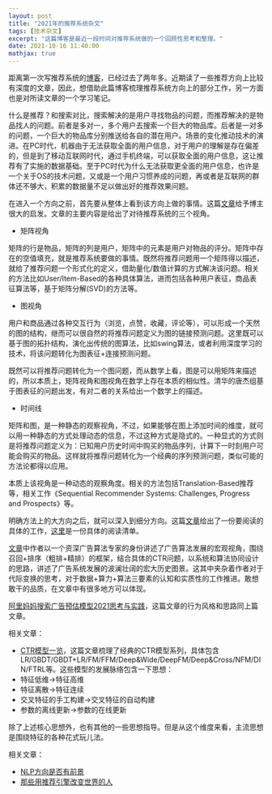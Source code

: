 ```yaml
---
layout: post
title: "2021年的推荐系统杂文"
tags: [技术杂文]
excerpt: "这篇博客是最近一段时间对推荐系统做的一个回顾性思考和整理。"
date: 2021-10-16 11:40:00
mathjax: true
---
```


距离第一次写推荐系统的[博客](https://zhpmatrix.github.io/2018/06/25/recsys-rethinking/)，已经过去了两年多。近期读了一些推荐方向上比较有深度的文章，因此，想借助此篇博客梳理推荐系统方向上的部分工作，另一方面也是对所读文章的一个学习笔记。

什么是推荐？和搜索对比，搜索解决的是用户寻找物品的问题，而推荐解决的是物品找人的问题。前者是多对一，多个用户去搜索一个巨大的物品库。后者是一对多的问题，一个巨大的物品库分别推送给各自的潜在用户。场景的变化推动技术的演进。在PC时代，机器由于无法获取全面的用户信息，对于用户的理解是存在偏差的，但是到了移动互联网时代，通过手机终端，可以获取全面的用户信息，这让推荐有了实施的数据基础。至于PC时代为什么无法获取更全面的用户信息，也许是一个关于OS的技术问题，又或是一个用户习惯养成的问题，再或者是互联网的群体还不够大，积累的数据量不足以做出好的推荐效果问题。

在进入一个方向之前，首先要从整体上看到该方向上做的事情。这篇[文章](https://zhuanlan.zhihu.com/p/95350982)给予博主很大的启发。文章的主要内容是给出了对待推荐系统的三个视角。

+ 矩阵视角

矩阵的行是物品，矩阵的列是用户，矩阵中的元素是用户对物品的评分。矩阵中存在的空值填充，就是推荐系统要做的事情。既然将推荐问题用一个矩阵得以描述，就给了推荐问题一个形式化的定义，借助量化/数值计算的方式解决该问题。相关的方法比如User/Item-Based的各种具体算法，进而包括各种用户表征，商品表征算法等，基于矩阵分解(SVD)的方法等。

+ 图视角

用户和商品通过各种交互行为（浏览，点赞，收藏，评论等），可以形成一个天然的图的结构，继而可以很自然的将推荐问题定义为图的链接预测问题。这里既可以基于图的拓扑结构，演化出传统的图算法，比如swing算法，或者利用深度学习的技术，将该问题转化为图表征+连接预测问题。

既然可以将推荐问题转化为一个图问题，而从数学上看，图是可以用矩阵来描述的，所以本质上，矩阵视角和图视角在数学上存在本质的相似性。清华的唐杰组基于图表征的问题出发，有对二者的关系给出一个数学上的描述。

+ 时间线

矩阵和图，是一种静态的观察视角，不过，如果能够在图上添加时间的维度，就可以用一种静态的方式处理动态的信息，不过这种方式是隐式的。一种显式的方式则是将推荐问题定义为：已知用户历史时间中购买的物品序列，计算下一时刻用户可能会购买的物品。这样就将推荐问题转化为一个经典的序列预测问题，类似可能的方法论都得以应用。

本质上该视角是一种动态的观察角度。相关的方法包括Translation-Based推荐等，相关工作《Sequential Recommender Systems: Challenges, Progress and Prospects》等。

明确方法上的大方向之后，就可以深入到细分方向。这篇[文章](https://zhuanlan.zhihu.com/p/34004488)给出了一份要阅读的具体的工作，[这里](https://github.com/hongleizhang/RSPapers)是一份具体的阅读清单。

[文章](https://zhuanlan.zhihu.com/p/398041971?utm_source=wechat_session&utm_medium=social&utm_oi=758077317837783040&s_r=0)中作者以一个资深广告算法专家的身份讲述了广告算法发展的宏观视角，围绕召回+排序（粗排+精排）的框架，结合具体的CTR问题，以系统和算法协同设计的思路，讲述了广告系统发展的波澜壮阔的宏大历史图景。这其中夹杂着作者对于代际变换的思考，对于数据+算力+算法三要素的认知和实质性的工作推进。敢想敢干的品质，在文章中有很多地方可以体现。

[阿里妈妈搜索广告预估模型2021思考与实践](https://zhuanlan.zhihu.com/p/446993392)，这篇文章的行为风格和思路同上篇文章。

相关文章：

+ [CTR模型一览](https://blog.csdn.net/xzz_hust/article/details/102873312)，这篇文章梳理了经典的CTR模型系列，具体包含LR/GBDT/GBDT+LR/FM/FFM/Deep&Wide/DeepFM/Deep&Cross/NFM/DIN/FTRL等。这些模型的发展脉络包含一下思想：
 + 特征低维->特征高维
 + 特征离散->特征连续
 + 交叉特征的手工构建->交叉特征的自动构建
 + 参数的离线更新->参数的在线更新

除了上述核心思想外，也有其他的一些思想指导。但是从这个维度来看，主流思想是围绕特征的各种花式玩儿法。

相关文章：

+ [NLP方向是否有前景](https://zhuanlan.zhihu.com/p/418943291)
+ [那些用推荐引擎改变世界的人](https://mp.weixin.qq.com/s?__biz=MTM2ODM0ODYyMQ==&mid=2651537793&idx=1&sn=5c4b3f8184760981de9cdb2fb7212f6b&chksm=624f41235538c835781213762ce017f8eac805cb9d6cf8aceb9e03a6f9787c1f37704fb68e6a&mpshare=1&scene=23&srcid=1013BCYrd4eOBY6WxShst0bN&sharer_sharetime=1634117019555&sharer_shareid=0e8353dcb5f53b85da8e0afe73a0021b%23rd)
